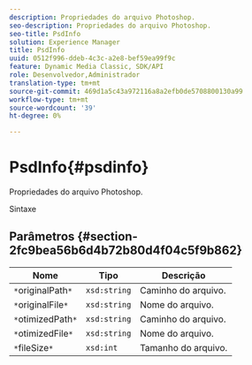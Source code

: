 ```yaml
---
description: Propriedades do arquivo Photoshop.
seo-description: Propriedades do arquivo Photoshop.
seo-title: PsdInfo
solution: Experience Manager
title: PsdInfo
uuid: 0512f996-ddeb-4c3c-a2e8-bef59ea99f9c
feature: Dynamic Media Classic, SDK/API
role: Desenvolvedor,Administrador
translation-type: tm+mt
source-git-commit: 469d1a5c43a972116a8a2efb0de5708800130a99
workflow-type: tm+mt
source-wordcount: '39'
ht-degree: 0%

---
```



# PsdInfo{#psdinfo}

Propriedades do arquivo Photoshop.

Sintaxe

## Parâmetros {#section-2fc9bea56b6d4b72b80d4f04c5f9b862}

| Nome | Tipo | Descrição |
|---|---|---|
| `*`originalPath`*` | `xsd:string` | Caminho do arquivo. |
| `*`originalFile`*` | `xsd:string` | Nome do arquivo. |
| `*`otimizedPath`*` | `xsd:string` | Caminho do arquivo. |
| `*`otimizedFile`*` | `xsd:string` | Nome do arquivo. |
| `*`fileSize`*` | `xsd:int` | Tamanho do arquivo. |

